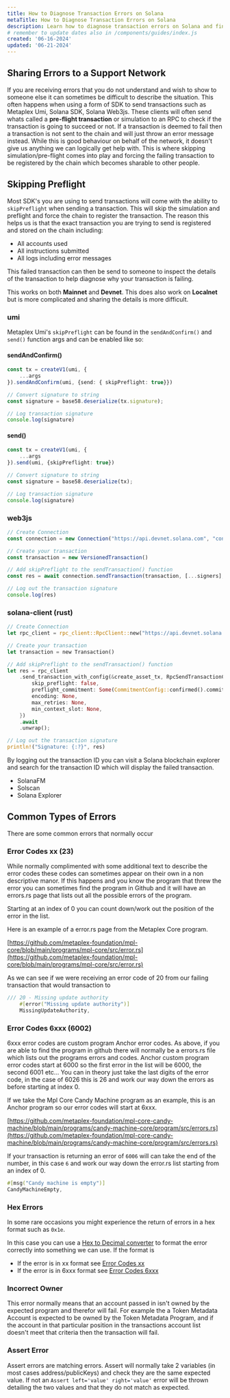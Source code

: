 ```yaml
---
title: How to Diagnose Transaction Errors on Solana
metaTitle: How to Diagnose Transaction Errors on Solana
description: Learn how to diagnose transaction errors on Solana and find logical solutions these errors.
# remember to update dates also in /components/guides/index.js
created: '06-16-2024'
updated: '06-21-2024'
---
```


## Sharing Errors to a Support Network

If you are receiving errors that you do not understand and wish to show to someone else it can sometimes be difficult to describe the situation. This often happens when using a form of SDK to send transactions such as Metaplex Umi, Solana SDK, Solana Web3js. These clients will often send whats called a **pre-flight transaction** or simulation to an RPC to check if the transaction is going to succeed or not. If a transaction is deemed to fail then a transaction is not sent to the chain and will just throw an error message instead. While this is good behaviour on behalf of the network, it doesn't give us anything we can logically get help with. This is where skipping simulation/pre-flight comes into play and forcing the failing transaction to be registered by the chain which becomes sharable to other people. 


## Skipping Preflight

Most SDK's you are using to send transactions will come with the ability to `skipPreflight` when sending a transaction. This will skip the simulation and preflight and force the chain to register the transaction. The reason this helps us is that the exact transaction you are trying to send is registered and stored on the chain including:

- All accounts used
- All instructions submitted
- All logs including error messages

This failed transaction can then be send to someone to inspect the details of the transaction to help diagnose why your transaction is failing.

This works on both **Mainnet** and **Devnet**. This does also work on **Localnet** but is more complicated and sharing the details is more difficult.

### umi

Metaplex Umi's `skipPreflight` can be found in the `sendAndConfirm()` and `send()` function args and can be enabled like so:

#### sendAndConfirm()
```ts
const tx = createV1(umi, {
    ...args
}).sendAndConfirm(umi, {send: { skipPreflight: true}})

// Convert signature to string
const signature = base58.deserialize(tx.signature);

// Log transaction signature
console.log(signature)
```

#### send()
```ts
const tx = createV1(umi, {
    ...args
}).send(umi, {skipPreflight: true})

// Convert signature to string
const signature = base58.deserialize(tx);

// Log transaction signature
console.log(signature)
```

### web3js

```ts
// Create Connection
const connection = new Connection("https://api.devnet.solana.com", "confirmed",);

// Create your transaction
const transaction = new VersionedTransaction()

// Add skipPreflight to the sendTransaction() function
const res = await connection.sendTransaction(transaction, [...signers], {skipPreflight: true})

// Log out the transaction signature
console.log(res)
```

### solana-client (rust)

```rust
// Create Connection
let rpc_client = rpc_client::RpcClient::new("https://api.devnet.solana.com".to_string());

// Create your transaction
let transaction = new Transaction()

// Add skipPreflight to the sendTransaction() function
let res = rpc_client
    .send_transaction_with_config(&create_asset_tx, RpcSendTransactionConfig {
        skip_preflight: false,
        preflight_commitment: Some(CommitmentConfig::confirmed().commitment),
        encoding: None,
        max_retries: None,
        min_context_slot: None,
    })
    .await
    .unwrap();

// Log out the transaction signature
println!("Signature: {:?}", res)
```

By logging out the transaction ID you can visit a Solana blockchain explorer and search for the transaction ID which will display the failed transaction.

- SolanaFM
- Solscan
- Solana Explorer

## Common Types of Errors

There are some common errors that normally occur 


### Error Codes xx (23)

While normally complimented with some additional text to describe the error codes these codes can sometimes appear on their own in a non descriptive manor. If this happens and you know the program that threw the error you can sometimes find the program in Github and it will have an errors.rs page that lists out all the possible errors of the program.

Starting at an index of 0 you can count down/work out the position of the error in the list.

Here is an example of a error.rs page from the Metaplex Core program.


[https://github.com/metaplex-foundation/mpl-core/blob/main/programs/mpl-core/src/error.rs](https://github.com/metaplex-foundation/mpl-core/blob/main/programs/mpl-core/src/error.rs)

As we can see if we were receiving an error code of 20 from our failing transaction that would transaction to

```rust
/// 20 - Missing update authority
    #[error("Missing update authority")]
    MissingUpdateAuthority,
```

### Error Codes 6xxx (6002)

6xxx error codes are custom program Anchor error codes. As above, if you are able to find the program in github there will normally be a errors.rs file which lists out the programs errors and codes. Anchor custom program error codes start at 6000 so the first error in the list will be 6000, the second 6001 etc... You can in theory just take the last digits of the error code, in the case of 6026 this is 26 and work our way down the errors as before starting at index 0.

If we take the Mpl Core Candy Machine program as an example, this is an Anchor program so our error codes will start at 6xxx.

[https://github.com/metaplex-foundation/mpl-core-candy-machine/blob/main/programs/candy-machine-core/program/src/errors.rs](https://github.com/metaplex-foundation/mpl-core-candy-machine/blob/main/programs/candy-machine-core/program/src/errors.rs)

If your transaction is returning an error of `6006` will can take the end of the number, in this case `6` and work our way down the error.rs list starting from an index of 0. 

```rust
#[msg("Candy machine is empty")]
CandyMachineEmpty,
```

### Hex Errors

In some rare occasions you might experience the return of errors in a hex format such as `0x1e`.

In this case you can use a [Hex to Decimal converter](https://www.rapidtables.com/convert/number/hex-to-decimal.html) to format the error correctly into something we can use. If the format is 

- If the error is in xx format see [Error Codes xx](#error-codes-xx-23)
- If the error is in 6xxx format see [Error Codes 6xxx](#error-codes-6xxx-6002)

### Incorrect Owner

This error normally means that an account passed in isn't owned by the expected program and therefor will fail. For example the a Token Metadata Account is expected to be owned by the Token Metadata Program, and if the account in that particular position in the transactions account list doesn't meet that criteria then the transaction will fail.

### Assert Error

Assert errors are matching errors. Assert will normally take 2 variables (in most cases address/publicKeys) and check they are the same expected value. If not an `Assert left='value' right='value'` error will be thrown detailing the two values and that they do not match as expected.